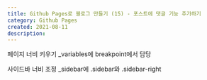 ```yaml
---
title: Github Pages로 블로그 만들기 (15) - 포스트에 댓글 기능 추가하기
category: Github Pages
created: 2021-08-11
description:
---
```


페이지 너비 키우기
\_variables에 breakpoint에서 담당

사이드바 너비 조정
\_sidebar에 .sidebar와 .sidebar-right
